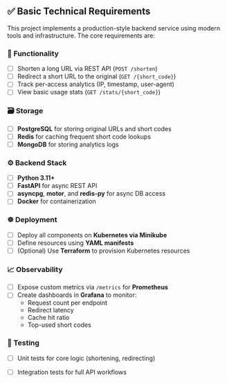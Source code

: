 ## ✅ Basic Technical Requirements

This project implements a production-style backend service using modern tools and infrastructure. The core requirements are:

### 🔧 Functionality
- [ ] Shorten a long URL via REST API (`POST /shorten`)
- [ ] Redirect a short URL to the original (`GET /{short_code}`)
- [ ] Track per-access analytics (IP, timestamp, user-agent)
- [ ] View basic usage stats (`GET /stats/{short_code}`)

### 🗃️ Storage
- [ ] **PostgreSQL** for storing original URLs and short codes
- [ ] **Redis** for caching frequent short code lookups
- [ ] **MongoDB** for storing analytics logs

### ⚙️ Backend Stack
- [ ] **Python 3.11+**
- [ ] **FastAPI** for async REST API
- [ ] **asyncpg**, **motor**, and **redis-py** for async DB access
- [ ] **Docker** for containerization

### ☸️ Deployment
- [ ] Deploy all components on **Kubernetes via Minikube**
- [ ] Define resources using **YAML manifests**
- [ ] (Optional) Use **Terraform** to provision Kubernetes resources

### 📈 Observability
- [ ] Expose custom metrics via `/metrics` for **Prometheus**
- [ ] Create dashboards in **Grafana** to monitor:
  - Request count per endpoint
  - Redirect latency
  - Cache hit ratio
  - Top-used short codes

### 🧪 Testing
- [ ] Unit tests for core logic (shortening, redirecting)
- [ ] Integration tests for full API workflows

